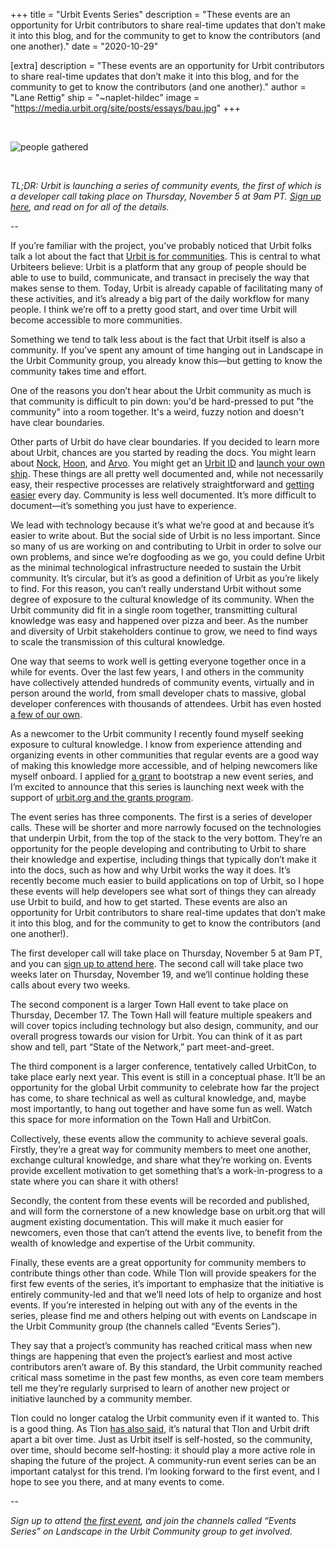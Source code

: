 +++
title = "Urbit Events Series"
description = "These events are an opportunity for Urbit contributors to share real-time updates that don’t make it into this blog, and for the community to get to know the contributors (and one another)."
date = "2020-10-29"

[extra]
description = "These events are an opportunity for Urbit contributors to share real-time updates that don’t make it into this blog, and for the community to get to know the contributors (and one another)."
author = "Lane Rettig"
ship = "~naplet-hildec"
image = "https://media.urbit.org/site/posts/essays/bau.jpg"
+++

<br>

![people gathered](https://media.urbit.org/site/posts/essays/bau.jpg)

<br>

_TL;DR: Urbit is launching a series of community events, the first of which is a developer call taking place on Thursday, November 5 at 9am PT. [Sign up here](https://www.meetup.com/urbit-sf/events/274279522/), and read on for all of the details._

--

If you’re familiar with the project, you’ve probably noticed that Urbit folks talk a lot about the fact that [Urbit is for communities](https://urbit.org/blog/urbit-is-for-communities/). This is central to what Urbiteers believe: Urbit is a platform that any group of people should be able to use to build, communicate, and transact in precisely the way that makes sense to them. Today, Urbit is already capable of facilitating many of these activities, and it’s already a big part of the daily workflow for many people. I think we’re off to a pretty good start, and over time Urbit will become accessible to more communities.

Something we tend to talk less about is the fact that Urbit itself is also a community. If you’ve spent any amount of time hanging out in Landscape in the Urbit Community group, you already know this—but getting to know the community takes time and effort.

One of the reasons you don’t hear about the Urbit community as much is that community is difficult to pin down: you'd be hard-pressed to put "the community" into a room together. It's a weird, fuzzy notion and doesn't have clear boundaries.

Other parts of Urbit do have clear boundaries. If you decided to learn more about Urbit, chances are you started by reading the docs. You might learn about [Nock](https://urbit.org/docs/tutorials/nock/), [Hoon](https://urbit.org/docs/glossary/hoon/), and [Arvo](https://urbit.org/docs/glossary/arvo/). You might get an [Urbit ID](https://urbit.org/understanding-urbit/urbit-id/) and [launch your own ship](https://urbit.org/getting-started/). These things are all pretty well documented and, while not necessarily easy, their respective processes are relatively straightforward and [getting easier](https://urbit.org/blog/hosting-the-future/) every day. Community is less well documented. It’s more difficult to document—it’s something you just have to experience.

We lead with technology because it’s what we’re good at and because it’s easier to write about. But the social side of Urbit is no less important. Since so many of us are working on and contributing to Urbit in order to solve our own problems, and since we’re dogfooding as we go, you could define Urbit as the minimal technological infrastructure needed to sustain the Urbit community. It’s circular, but it’s as good a definition of Urbit as you’re likely to find. For this reason, you can’t really understand Urbit without some degree of exposure to the cultural knowledge of its community. When the Urbit community did fit in a single room together, transmitting cultural knowledge was easy and happened over pizza and beer. As the number and diversity of Urbit stakeholders continue to grow, we need to find ways to scale the transmission of this cultural knowledge.

One way that seems to work well is getting everyone together once in a while for events. Over the last few years, I and others in the community have collectively attended hundreds of community events, virtually and in person around the world, from small developer chats to massive, global developer conferences with thousands of attendees. Urbit has even hosted [a few of our own](https://www.meetup.com/urbit-sf/).

As a newcomer to the Urbit community I recently found myself seeking exposure to cultural knowledge. I know from experience attending and organizing events in other communities that regular events are a good way of making this knowledge more accessible, and of helping newcomers like myself onboard. I applied for [a grant](https://grants.urbit.org/proposals/1751024973) to bootstrap a new event series, and I’m excited to announce that this series is launching next week with the support of [urbit.org and the grants program](https://urbit.org/blog/first-steps-towards-urbit-org/).

The event series has three components. The first is a series of developer calls. These will be shorter and more narrowly focused on the technologies that underpin Urbit, from the top of the stack to the very bottom. They’re an opportunity for the people developing and contributing to Urbit to share their knowledge and expertise, including things that typically don’t make it into the docs, such as how and why Urbit works the way it does. It’s recently become much easier to build applications on top of Urbit, so I hope these events will help developers see what sort of things they can already use Urbit to build, and how to get started. These events are also an opportunity for Urbit contributors to share real-time updates that don’t make it into this blog, and for the community to get to know the contributors (and one another!).

The first developer call will take place on Thursday, November 5 at 9am PT, and you can [sign up to attend here](https://www.meetup.com/urbit-sf/events/274279522/). The second call will take place two weeks later on Thursday, November 19, and we’ll continue holding these calls about every two weeks.

The second component is a larger Town Hall event to take place on Thursday, December 17. The Town Hall will feature multiple speakers and will cover topics including technology but also design, community, and our overall progress towards our vision for Urbit. You can think of it as part show and tell, part “State of the Network,” part meet-and-greet.

The third component is a larger conference, tentatively called UrbitCon, to take place early next year. This event is still in a conceptual phase. It’ll be an opportunity for the global Urbit community to celebrate how far the project has come, to share technical as well as cultural knowledge, and, maybe most importantly, to hang out together and have some fun as well. Watch this space for more information on the Town Hall and UrbitCon.

Collectively, these events allow the community to achieve several goals. Firstly, they’re a great way for community members to meet one another, exchange cultural knowledge, and share what they’re working on. Events provide excellent motivation to get something that’s a work-in-progress to a state where you can share it with others!

Secondly, the content from these events will be recorded and published, and will form the cornerstone of a new knowledge base on urbit.org that will augment existing documentation. This will make it much easier for newcomers, even those that can’t attend the events live, to benefit from the wealth of knowledge and expertise of the Urbit community.

Finally, these events are a great opportunity for community members to contribute things other than code. While Tlon will provide speakers for the first few events of the series, it’s important to emphasize that the initiative is entirely community-led and that we’ll need lots of help to organize and host events. If you’re interested in helping out with any of the events in the series, please find me and others helping out with events on Landscape in the Urbit Community group (the channels called “Events Series”).

They say that a project’s community has reached critical mass when new things are happening that even the project’s earliest and most active contributors aren’t aware of. By this standard, the Urbit community reached critical mass sometime in the past few months, as even core team members tell me they’re regularly surprised to learn of another new project or initiative launched by a community member.

Tlon could no longer catalog the Urbit community even if it wanted to. This is a good thing. As Tlon [has also said](https://urbit.org/blog/hosting-the-future/), it’s natural that Tlon and Urbit drift apart a bit over time. Just as Urbit itself is self-hosted, so the community, over time, should become self-hosting: it should play a more active role in shaping the future of the project. A community-run event series can be an important catalyst for this trend. I’m looking forward to the first event, and I hope to see you there, and at many events to come.

--

_Sign up to attend [the first event](https://www.meetup.com/urbit-sf/), and join the channels called “Events Series” on Landscape in the Urbit Community group to get involved._
